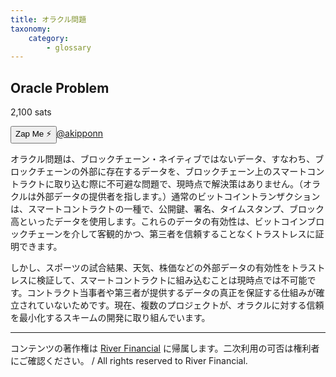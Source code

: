 ```yaml
---
title: オラクル問題
taxonomy:
    category:
        - glossary
---
```


## Oracle Problem
2,100 sats

<div><button class="zap-button" data-npub="npub17d7ham6ucsm2yxuwa9k9th49d44lfa50uk2fq0v2p0jxs2npnyxsaxxt59" data-relays="wss://relay.damus.io,wss://relay.snort.social,wss://nostr.wine,wss://relay.nostr.band">Zap Me ⚡</button><a href="https://twitter.com/akipponn">@akipponn</a></div>

オラクル問題は、ブロックチェーン・ネイティブではないデータ、すなわち、ブロックチェーンの外部に存在するデータを、ブロックチェーン上のスマートコントラクトに取り込む際に不可避な問題で、現時点で解決策はありません。（オラクルは外部データの提供者を指します。）通常のビットコイントランザクションは、スマートコントラクトの一種で、公開鍵、署名、タイムスタンプ、ブロック高といったデータを使用します。これらのデータの有効性は、ビットコインブロックチェーンを介して客観的かつ、第三者を信頼することなくトラストレスに証明できます。

しかし、スポーツの試合結果、天気、株価などの外部データの有効性をトラストレスに検証して、スマートコントラクトに組み込むことは現時点では不可能です。コントラクト当事者や第三者が提供するデータの真正を保証する仕組みが確立されていないためです。現在、複数のプロジェクトが、オラクルに対する信頼を最小化するスキームの開発に取り組んでいます。

---
コンテンツの著作権は [River Financial](https://river.com/) に帰属します。二次利用の可否は権利者にご確認ください。 / All rights reserved to River Financial.
